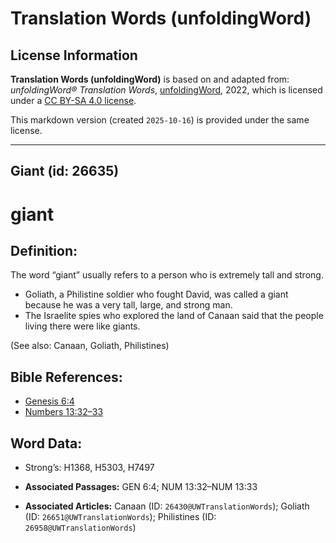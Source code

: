 # Translation Words (unfoldingWord)

## License Information

**Translation Words (unfoldingWord)** is based on and adapted from: _unfoldingWord® Translation Words_, [unfoldingWord](https://unfoldingword.org/utw), 2022, which is licensed under a [CC BY-SA 4.0 license](https://creativecommons.org/licenses/by-sa/4.0/legalcode.en).

This markdown version (created `2025-10-16`) is provided under the same license.



--------------------------------

## Giant (id: 26635)

giant
=====

Definition:
-----------

The word “giant” usually refers to a person who is extremely tall and strong. 

* Goliath, a Philistine soldier who fought David, was called a giant because he was a very tall, large, and strong man.
* The Israelite spies who explored the land of Canaan said that the people living there were like giants.

(See also: Canaan, Goliath, Philistines)

Bible References:
-----------------

* [Genesis 6:4](https://ref.ly/Gen6:4)
* [Numbers 13:32–33](https://ref.ly/Num13:32-Num13:33)

Word Data:
----------

* Strong’s: H1368, H5303, H7497

* **Associated Passages:** GEN 6:4; NUM 13:32–NUM 13:33
* **Associated Articles:** Canaan (ID: `26430@UWTranslationWords`); Goliath (ID: `26651@UWTranslationWords`); Philistines (ID: `26958@UWTranslationWords`)

